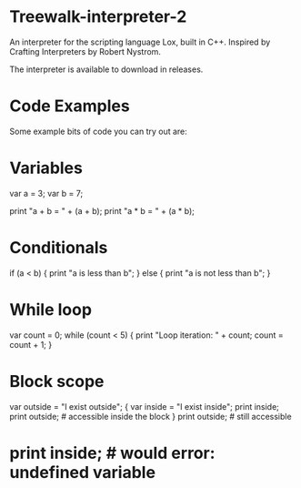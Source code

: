 # Treewalk-interpreter-2
An interpreter for the scripting language Lox, built in C++. Inspired by Crafting Interpreters by Robert Nystrom.

The interpreter is available to download in releases.

# Code Examples
Some example bits of code you can try out are:

# Variables
var a = 3;
var b = 7;

print "a + b = " + (a + b);
print "a * b = " + (a * b);

# Conditionals
if (a < b) {
    print "a is less than b";
} else {
    print "a is not less than b";
}

# While loop
var count = 0;
while (count < 5) {
    print "Loop iteration: " + count;
    count = count + 1;
}

# Block scope
var outside = "I exist outside";
{
    var inside = "I exist inside";
    print inside;
    print outside;  # accessible inside the block
}
print outside;      # still accessible
# print inside;    # would error: undefined variable
